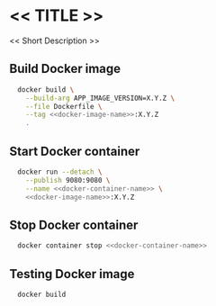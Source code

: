# << TITLE >>
<< Short Description >>

## Build Docker image

```bash
  docker build \
    --build-arg APP_IMAGE_VERSION=X.Y.Z \
    --file Dockerfile \
    --tag <<docker-image-name>>:X.Y.Z
    .
```

## Start Docker container

```bash
  docker run --detach \
    --publish 9080:9080 \
    --name <<docker-container-name>> \
    <<docker-image-name>>:X.Y.Z
```

## Stop Docker container

```bash
  docker container stop <<docker-container-name>>
```

## Testing Docker image

```bash
  docker build
```
